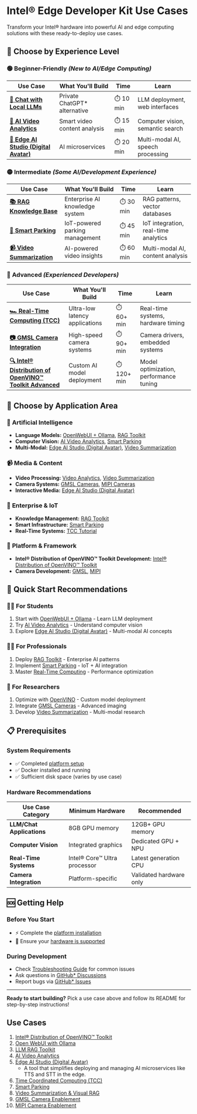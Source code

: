 # Intel® Edge Developer Kit Use Cases

Transform your Intel® hardware into powerful AI and edge computing solutions with these ready-to-deploy use cases.

## 🎯 Choose by Experience Level

### 🟢 **Beginner-Friendly** *(New to AI/Edge Computing)*

| **Use Case** | **What You'll Build** | **Time** | **Learn** |
|-------------|----------------------|----------|-----------|
| [**🤖 Chat with Local LLMs**](../usecases/ai/openwebui-ollama/README.md) | Private ChatGPT* alternative | ⏱️ 10 min | LLM deployment, web interfaces |
| [**🎥 AI Video Analytics**](../usecases/ai/ai-video-analytics/README.md) | Smart video content analysis | ⏱️ 15 min | Computer vision, semantic search |
| [**💬 Edge AI Studio (Digital Avatar)**](../usecases/ai/edge-ai-studio/README.md) | AI microservices | ⏱️ 20 min | Multi-modal AI, speech processing |

### 🟡 **Intermediate** *(Some AI/Development Experience)*

| **Use Case** | **What You'll Build** | **Time** | **Learn** |
|-------------|----------------------|----------|-----------|
| [**📚 RAG Knowledge Base**](../usecases/ai/rag-toolkit/README.md) | Enterprise AI knowledge system | ⏱️ 30 min | RAG patterns, vector databases |
| [**🚗 Smart Parking**](../usecases/ai/smart-parking/README.md) | IoT-powered parking management | ⏱️ 45 min | IoT integration, real-time analytics |
| [**📹 Video Summarization**](../usecases/ai/video_summarization/README.md) | AI-powered video insights | ⏱️ 60 min | Multi-modal AI, content analysis |

### 🔴 **Advanced** *(Experienced Developers)*

| **Use Case** | **What You'll Build** | **Time** | **Learn** |
|-------------|----------------------|----------|-----------|
| [**🏎️ Real-Time Computing (TCC)**](../usecases/real-time/tcc_tutorial/README.md) | Ultra-low latency applications | ⏱️ 60+ min | Real-time systems, hardware timing |
| [**📷 GMSL Camera Integration**](../usecases/camera/gmsl/README.md) | High-speed camera systems | ⏱️ 90+ min | Camera drivers, embedded systems |
| [**🔍 Intel® Distribution of OpenVINO™ Toolkit Advanced**](../usecases/ai/openvino/README.md) | Custom AI model deployment | ⏱️ 120+ min | Model optimization, performance tuning |

## 🎯 Choose by Application Area

### 🤖 **Artificial Intelligence**
- **Language Models:** [OpenWebUI + Ollama](../usecases/ai/openwebui-ollama/README.md), [RAG Toolkit](../usecases/ai/rag-toolkit/README.md)
- **Computer Vision:** [AI Video Analytics](../usecases/ai/ai-video-analytics/README.md), [Smart Parking](../usecases/ai/smart-parking/README.md)
- **Multi-Modal:** [Edge AI Studio (Digital Avatar)](../usecases/ai/edge-ai-studio/README.md), [Video Summarization](../usecases/ai/video_summarization/README.md)

### 📹 **Media & Content**
- **Video Processing:** [Video Analytics](../usecases/ai/ai-video-analytics/README.md), [Video Summarization](../usecases/ai/video_summarization/README.md)
- **Camera Systems:** [GMSL Cameras](../usecases/camera/gmsl/README.md), [MIPI Cameras](../usecases/camera/mipi/README.md)
- **Interactive Media:** [Edge AI Studio (Digital Avatar)](../usecases/ai/edge-ai-studio/README.md)

### 🏢 **Enterprise & IoT**
- **Knowledge Management:** [RAG Toolkit](../usecases/ai/rag-toolkit/README.md)
- **Smart Infrastructure:** [Smart Parking](../usecases/ai/smart-parking/README.md)
- **Real-Time Systems:** [TCC Tutorial](../usecases/real-time/tcc_tutorial/README.md)

### 🔧 **Platform & Framework**
- **Intel® Distribution of OpenVINO™ Toolkit Development:** [Intel® Distribution of OpenVINO™ Toolkit](../usecases/ai/openvino/README.md)
- **Camera Development:** [GMSL](../usecases/camera/gmsl/README.md), [MIPI](../usecases/camera/mipi/README.md)

## 🚀 Quick Start Recommendations

### **👨‍🎓 For Students**
1. Start with [OpenWebUI + Ollama](../usecases/ai/openwebui-ollama/README.md) - Learn LLM deployment
2. Try [AI Video Analytics](../usecases/ai/ai-video-analytics/README.md) - Understand computer vision
3. Explore [Edge AI Studio (Digital Avatar)](../usecases/ai/edge-ai-studio/README.md) - Multi-modal AI concepts

### **👨‍💼 For Professionals**
1. Deploy [RAG Toolkit](../usecases/ai/rag-toolkit/README.md) - Enterprise AI patterns
2. Implement [Smart Parking](../usecases/ai/smart-parking/README.md) - IoT + AI integration
3. Master [Real-Time Computing](../usecases/real-time/tcc_tutorial/README.md) - Performance optimization

### **🔬 For Researchers**
1. Optimize with [OpenVINO](../usecases/ai/openvino/README.md) - Custom model deployment
2. Integrate [GMSL Cameras](../usecases/camera/gmsl/README.md) - Advanced imaging
3. Develop [Video Summarization](../usecases/ai/video_summarization/README.md) - Multi-modal research

## 📋 Prerequisites

### **System Requirements**
- ✅ Completed [platform setup](../README.md#-5-minute-quick-start)
- ✅ Docker installed and running
- ✅ Sufficient disk space (varies by use case)

### **Hardware Recommendations**
| **Use Case Category** | **Minimum Hardware** | **Recommended** |
|----------------------|---------------------|-----------------|
| **LLM/Chat Applications** | 8GB GPU memory | 12GB+ GPU memory |
| **Computer Vision** | Integrated graphics | Dedicated GPU + NPU |
| **Real-Time Systems** | Intel® Core™ Ultra processor | Latest generation CPU |
| **Camera Integration** | Platform-specific | Validated hardware only |

## 🆘 Getting Help

### **Before You Start**
- ⚡ Complete the [platform installation](../README.md#-5-minute-quick-start)
- 🔧 Ensure your [hardware is supported](../README.md#-validated-hardware--configurations)

### **During Development**
- Check [Troubleshooting Guide](troubleshooting.md) for common issues
- Ask questions in [GitHub* Discussions](https://github.com/intel/edge-developer-kit-reference-scripts/discussions)
- Report bugs via [GitHub* Issues](https://github.com/intel/edge-developer-kit-reference-scripts/issues)

---

**Ready to start building?** Pick a use case above and follow its README for step-by-step instructions!
## Use Cases

1. [Intel® Distribution of OpenVINO™ Toolkit](../usecases/ai/openvino/README.md)
2. [Open WebUI with Ollama](../usecases/ai/openwebui-ollama/README.md)
3. [LLM RAG Toolkit](../usecases/ai/rag-toolkit/README.md)
4. [AI Video Analytics](../usecases/ai/ai-video-analytics/README.md)
5. [Edge AI Studio (Digital Avatar)](../usecases/ai/edge-ai-studio/README.md)
   - A tool that simplifies deploying and managing AI microservices like TTS and STT in the edge.
6. [Time Coordinated Computing (TCC)](../usecases/real-time/tcc_tutorial/README.md)
7. [Smart Parking](../usecases/ai/smart-parking/README.md)
8. [Video Summarization & Visual RAG](../usecases/ai/video_summarization/README.md)
9. [GMSL Camera Enablement](../usecases/camera/gmsl/README.md)
10. [MIPI Camera Enablement](../usecases/camera/mipi/README.md)
